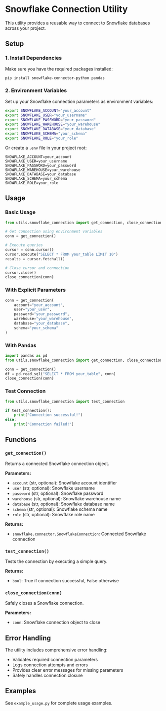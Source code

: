 # Snowflake Connection Utility

This utility provides a reusable way to connect to Snowflake databases across your project.

## Setup

### 1. Install Dependencies
Make sure you have the required packages installed:
```bash
pip install snowflake-connector-python pandas
```

### 2. Environment Variables
Set up your Snowflake connection parameters as environment variables:

```bash
export SNOWFLAKE_ACCOUNT="your_account"
export SNOWFLAKE_USER="your_username"
export SNOWFLAKE_PASSWORD="your_password"
export SNOWFLAKE_WAREHOUSE="your_warehouse"
export SNOWFLAKE_DATABASE="your_database"
export SNOWFLAKE_SCHEMA="your_schema"
export SNOWFLAKE_ROLE="your_role"
```

Or create a `.env` file in your project root:
```
SNOWFLAKE_ACCOUNT=your_account
SNOWFLAKE_USER=your_username
SNOWFLAKE_PASSWORD=your_password
SNOWFLAKE_WAREHOUSE=your_warehouse
SNOWFLAKE_DATABASE=your_database
SNOWFLAKE_SCHEMA=your_schema
SNOWFLAKE_ROLE=your_role
```

## Usage

### Basic Usage
```python
from utils.snowflake_connection import get_connection, close_connection

# Get connection using environment variables
conn = get_connection()

# Execute queries
cursor = conn.cursor()
cursor.execute("SELECT * FROM your_table LIMIT 10")
results = cursor.fetchall()

# Close cursor and connection
cursor.close()
close_connection(conn)
```

### With Explicit Parameters
```python
conn = get_connection(
    account="your_account",
    user="your_user",
    password="your_password",
    warehouse="your_warehouse",
    database="your_database",
    schema="your_schema"
)
```

### With Pandas
```python
import pandas as pd
from utils.snowflake_connection import get_connection, close_connection

conn = get_connection()
df = pd.read_sql("SELECT * FROM your_table", conn)
close_connection(conn)
```

### Test Connection
```python
from utils.snowflake_connection import test_connection

if test_connection():
    print("Connection successful!")
else:
    print("Connection failed!")
```

## Functions

### `get_connection()`
Returns a connected Snowflake connection object.

**Parameters:**
- `account` (str, optional): Snowflake account identifier
- `user` (str, optional): Snowflake username
- `password` (str, optional): Snowflake password
- `warehouse` (str, optional): Snowflake warehouse name
- `database` (str, optional): Snowflake database name
- `schema` (str, optional): Snowflake schema name
- `role` (str, optional): Snowflake role name

**Returns:**
- `snowflake.connector.SnowflakeConnection`: Connected Snowflake connection

### `test_connection()`
Tests the connection by executing a simple query.

**Returns:**
- `bool`: True if connection successful, False otherwise

### `close_connection(conn)`
Safely closes a Snowflake connection.

**Parameters:**
- `conn`: Snowflake connection object to close

## Error Handling

The utility includes comprehensive error handling:
- Validates required connection parameters
- Logs connection attempts and errors
- Provides clear error messages for missing parameters
- Safely handles connection closure

## Examples

See `example_usage.py` for complete usage examples.
